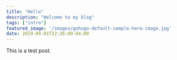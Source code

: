 ```yaml
---
title: "Hello"
description: "Welcome to my blog"
tags: ["intro"]
featured_image: '/images/gohugo-default-sample-hero-image.jpg'
date: 2019-04-01T22:26:09-04:00
---
```


This is a test post.
